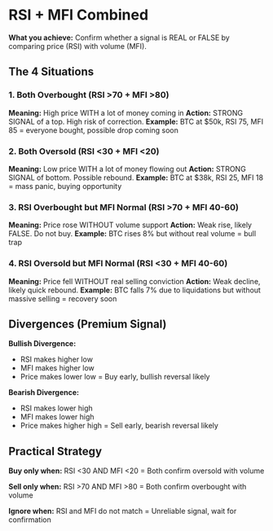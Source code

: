 # RSI + MFI Combined

**What you achieve:** Confirm whether a signal is REAL or FALSE by comparing price (RSI) with volume (MFI).

## The 4 Situations

### 1. Both Overbought (RSI >70 + MFI >80)

**Meaning:** High price WITH a lot of money coming in **Action:** STRONG SIGNAL of a top. High risk of correction. **Example:** BTC at $50k, RSI 75, MFI 85 = everyone bought, possible drop coming soon

### 2. Both Oversold (RSI <30 + MFI <20)

**Meaning:** Low price WITH a lot of money flowing out **Action:** STRONG SIGNAL of bottom. Possible rebound. **Example:** BTC at $38k, RSI 25, MFI 18 = mass panic, buying opportunity

### 3. RSI Overbought but MFI Normal (RSI >70 + MFI 40-60)

**Meaning:** Price rose WITHOUT volume support **Action:** Weak rise, likely FALSE. Do not buy. **Example:** BTC rises 8% but without real volume = bull trap

### 4. RSI Oversold but MFI Normal (RSI <30 + MFI 40-60)

**Meaning:** Price fell WITHOUT real selling conviction **Action:** Weak decline, likely quick rebound. **Example:** BTC falls 7% due to liquidations but without massive selling = recovery soon

## Divergences (Premium Signal)

**Bullish Divergence:**

- RSI makes higher low
- MFI makes higher low
- Price makes lower low = Buy early, bullish reversal likely

**Bearish Divergence:**

- RSI makes lower high
- MFI makes lower high
- Price makes higher high = Sell early, bearish reversal likely

## Practical Strategy

**Buy only when:** RSI <30 AND MFI <20 = Both confirm oversold with volume

**Sell only when:** RSI >70 AND MFI >80 = Both confirm overbought with volume

**Ignore when:** RSI and MFI do not match = Unreliable signal, wait for confirmation